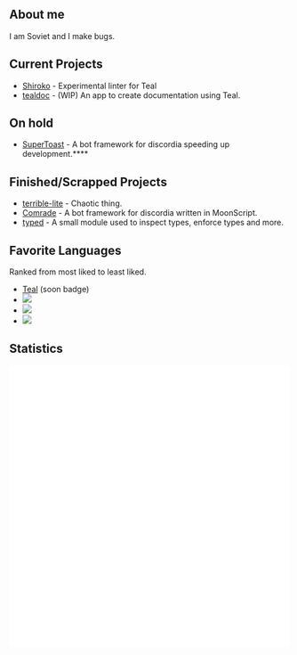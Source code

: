## About me

I am Soviet and I make bugs.

## Current Projects

* [Shiroko](https://github.com/SovietKitsune/shiroko) - Experimental linter for Teal
* [tealdoc](https://github.com/SovietKitsune/tealdoc) - (WIP) An app to create documentation using Teal.

## On hold

* [SuperToast](https://github.com/SovietKitsune/SuperToast) - A bot framework for discordia speeding up development.****

## Finished/Scrapped Projects

* [terrible-lite](https://github.com/SovietKitsune/terrible-lite) - Chaotic thing.
* [Comrade](https://github.com/SovietKitsune/Comrade) - A bot framework for discordia written in MoonScript.
* [typed](https://github.com/SovietKitsune/typed) - A small module used to inspect types, enforce types and more.

## Favorite Languages

Ranked from most liked to least liked.

* [Teal](https://github.com/teal-language/tl) (soon badge)
* [![](https://img.shields.io/badge/Lua-2C2D72?style=flat-square&logo=lua)](https://lua.org)
* [![](https://img.shields.io/badge/Rust-000000?style=flat-square&logo=rust)](https://rust-lang.org)
* [![](https://img.shields.io/badge/Go-EEEEEE?st00ADD8yle=flat-square&logo=go)](https://golang.org)

## Statistics

![Statistics](https://github.com/SovietKitsune/SovietKitsune/blob/master/github-metrics.svg)
